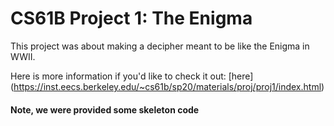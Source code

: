 # CS61B Project 1: The Enigma

This project was about making a decipher meant to be like the Enigma in WWII. 

Here is more information if you'd like to check it out: [here] (https://inst.eecs.berkeley.edu/~cs61b/sp20/materials/proj/proj1/index.html)

#### Note, we were provided some skeleton code
